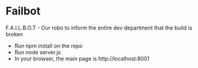Failbot
=======

F.A.I.L.B.O.T - Our robo to inform the entire dev department that the build is broken

* Run npm install on the repo
* Run node server.js
* In your browser, the main page is http://localhost:8001